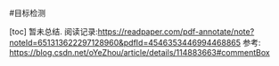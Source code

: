 #目标检测 

[toc]
暂未总结.
阅读记录:<https://readpaper.com/pdf-annotate/note?noteId=651313622297128960&pdfId=4546353446994468865>
参考: <https://blog.csdn.net/oYeZhou/article/details/114883663#commentBox>